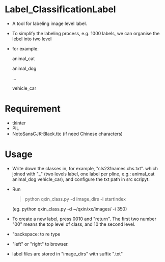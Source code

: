 # Label_ClassificationLabel
- A tool for labeling image level label.

- To simplify the labeling process, e.g. 1000 labels, we can organise the lebel into two level
- for example:

    animal_cat
    
    animal_dog
    
    ...
    
    vehicle_car
    

# Requirement
- tkinter
- PIL
- NotoSansCJK-Black.ttc (if need Chinese characters)

# Usage
- Write down the classes in, for example, "cls231names.chs.txt". which joined with "_" (two levels label, one label per pline, e.g.: animal_cat animal_dog vehicle_car), and configure the txt path in src scripyt.
- Run 
    > python qxin_class.py -d image_dirs -i startIndex
    
    (eg.  python qxin_class.py -d ~/qxin/xx/images/ -i 350)
- To create a new label, press 0010 and "return". The first two number "00" means the top level of class, and 10 the second level.
- "backspace: to re type
- "left" or "right" to browser.
- label files are stored in "image_dirs" with suffix ".txt"
